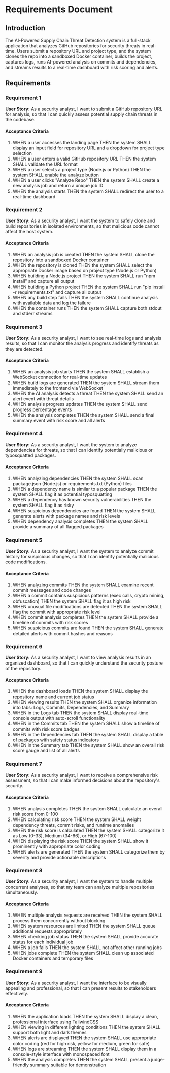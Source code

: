# Requirements Document

## Introduction

The AI-Powered Supply Chain Threat Detection system is a full-stack application that analyzes GitHub repositories for security threats in real-time. Users submit a repository URL and project type, and the system clones the repo into a sandboxed Docker container, builds the project, captures logs, runs AI-powered analysis on commits and dependencies, and streams results to a real-time dashboard with risk scoring and alerts.

## Requirements

### Requirement 1

**User Story:** As a security analyst, I want to submit a GitHub repository URL for analysis, so that I can quickly assess potential supply chain threats in the codebase.

#### Acceptance Criteria

1. WHEN a user accesses the landing page THEN the system SHALL display an input field for repository URL and a dropdown for project type selection
2. WHEN a user enters a valid GitHub repository URL THEN the system SHALL validate the URL format
3. WHEN a user selects a project type (Node.js or Python) THEN the system SHALL enable the analyze button
4. WHEN a user clicks "Analyze Repo" THEN the system SHALL create a new analysis job and return a unique job ID
5. WHEN the analysis starts THEN the system SHALL redirect the user to a real-time dashboard

### Requirement 2

**User Story:** As a security analyst, I want the system to safely clone and build repositories in isolated environments, so that malicious code cannot affect the host system.

#### Acceptance Criteria

1. WHEN an analysis job is created THEN the system SHALL clone the repository into a sandboxed Docker container
2. WHEN the repository is cloned THEN the system SHALL select the appropriate Docker image based on project type (Node.js or Python)
3. WHEN building a Node.js project THEN the system SHALL run "npm install" and capture all output
4. WHEN building a Python project THEN the system SHALL run "pip install -r requirements.txt" and capture all output
5. WHEN any build step fails THEN the system SHALL continue analysis with available data and log the failure
6. WHEN the container runs THEN the system SHALL capture both stdout and stderr streams

### Requirement 3

**User Story:** As a security analyst, I want to see real-time logs and analysis results, so that I can monitor the analysis progress and identify threats as they are detected.

#### Acceptance Criteria

1. WHEN an analysis job starts THEN the system SHALL establish a WebSocket connection for real-time updates
2. WHEN build logs are generated THEN the system SHALL stream them immediately to the frontend via WebSocket
3. WHEN the AI analysis detects a threat THEN the system SHALL send an alert event with threat details
4. WHEN analysis progress updates THEN the system SHALL send progress percentage events
5. WHEN the analysis completes THEN the system SHALL send a final summary event with risk score and all alerts

### Requirement 4

**User Story:** As a security analyst, I want the system to analyze dependencies for threats, so that I can identify potentially malicious or typosquatted packages.

#### Acceptance Criteria

1. WHEN analyzing dependencies THEN the system SHALL scan package.json (Node.js) or requirements.txt (Python) files
2. WHEN a dependency name is similar to a popular package THEN the system SHALL flag it as potential typosquatting
3. WHEN a dependency has known security vulnerabilities THEN the system SHALL flag it as risky
4. WHEN suspicious dependencies are found THEN the system SHALL generate alerts with package names and risk levels
5. WHEN dependency analysis completes THEN the system SHALL provide a summary of all flagged packages

### Requirement 5

**User Story:** As a security analyst, I want the system to analyze commit history for suspicious changes, so that I can identify potentially malicious code modifications.

#### Acceptance Criteria

1. WHEN analyzing commits THEN the system SHALL examine recent commit messages and code changes
2. WHEN a commit contains suspicious patterns (exec calls, crypto mining, obfuscation) THEN the system SHALL flag it as high risk
3. WHEN unusual file modifications are detected THEN the system SHALL flag the commit with appropriate risk level
4. WHEN commit analysis completes THEN the system SHALL provide a timeline of commits with risk scores
5. WHEN suspicious commits are found THEN the system SHALL generate detailed alerts with commit hashes and reasons

### Requirement 6

**User Story:** As a security analyst, I want to view analysis results in an organized dashboard, so that I can quickly understand the security posture of the repository.

#### Acceptance Criteria

1. WHEN the dashboard loads THEN the system SHALL display the repository name and current job status
2. WHEN viewing results THEN the system SHALL organize information into tabs: Logs, Commits, Dependencies, and Summary
3. WHEN in the Logs tab THEN the system SHALL display real-time console output with auto-scroll functionality
4. WHEN in the Commits tab THEN the system SHALL show a timeline of commits with risk score badges
5. WHEN in the Dependencies tab THEN the system SHALL display a table of packages with safety status indicators
6. WHEN in the Summary tab THEN the system SHALL show an overall risk score gauge and list of all alerts

### Requirement 7

**User Story:** As a security analyst, I want to receive a comprehensive risk assessment, so that I can make informed decisions about the repository's security.

#### Acceptance Criteria

1. WHEN analysis completes THEN the system SHALL calculate an overall risk score from 0-100
2. WHEN calculating risk score THEN the system SHALL weight dependency threats, commit risks, and runtime anomalies
3. WHEN the risk score is calculated THEN the system SHALL categorize it as Low (0-33), Medium (34-66), or High (67-100)
4. WHEN displaying the risk score THEN the system SHALL show it prominently with appropriate color coding
5. WHEN alerts are generated THEN the system SHALL categorize them by severity and provide actionable descriptions

### Requirement 8

**User Story:** As a security analyst, I want the system to handle multiple concurrent analyses, so that my team can analyze multiple repositories simultaneously.

#### Acceptance Criteria

1. WHEN multiple analysis requests are received THEN the system SHALL process them concurrently without blocking
2. WHEN system resources are limited THEN the system SHALL queue additional requests appropriately
3. WHEN checking job status THEN the system SHALL provide accurate status for each individual job
4. WHEN a job fails THEN the system SHALL not affect other running jobs
5. WHEN jobs complete THEN the system SHALL clean up associated Docker containers and temporary files

### Requirement 9

**User Story:** As a security analyst, I want the interface to be visually appealing and professional, so that I can present results to stakeholders effectively.

#### Acceptance Criteria

1. WHEN the application loads THEN the system SHALL display a clean, professional interface using TailwindCSS
2. WHEN viewing in different lighting conditions THEN the system SHALL support both light and dark themes
3. WHEN alerts are displayed THEN the system SHALL use appropriate color coding (red for high risk, yellow for medium, green for safe)
4. WHEN logs are streaming THEN the system SHALL display them in a console-style interface with monospaced font
5. WHEN the analysis completes THEN the system SHALL present a judge-friendly summary suitable for demonstration